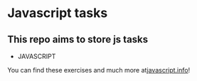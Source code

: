 <h1>Javascript tasks</h1>

<h2>This repo aims to store js tasks</h2>

- JAVASCRIPT

<p>You can find these exercises and much more at<a href="https://javascript.info/">javascript.info</a>!</p>
